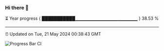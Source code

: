 ### Hi there 👋

⏳ Year progress { ███████████▁▁▁▁▁▁▁▁▁▁▁▁▁▁▁▁▁▁▁ } 38.53 %

---

⏰ Updated on Tue, 21 May 2024 00:38:43 GMT

![Progress Bar CI](https://github.com/Shyam-Makwana/GitHub-Actions-Demo/workflows/Progress%20Bar%20CI/badge.svg)

